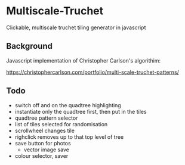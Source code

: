 # Multiscale-Truchet
Clickable, multiscale truchet tiling generator in javascript

## Background
Javascript implementation of Christopher Carlson's algorithim:

https://christophercarlson.com/portfolio/multi-scale-truchet-patterns/

## Todo

- switch off and on the quadtree highlighting 
- instantiate only the quadtree first, then put in the tiles
- quadtree pattern selector
- list of tiles selected for randomisation
- scrollwheel changes tile
- righclick removes up to that top level of tree
- save button for photos
  - vector image save
- colour selector, saver
